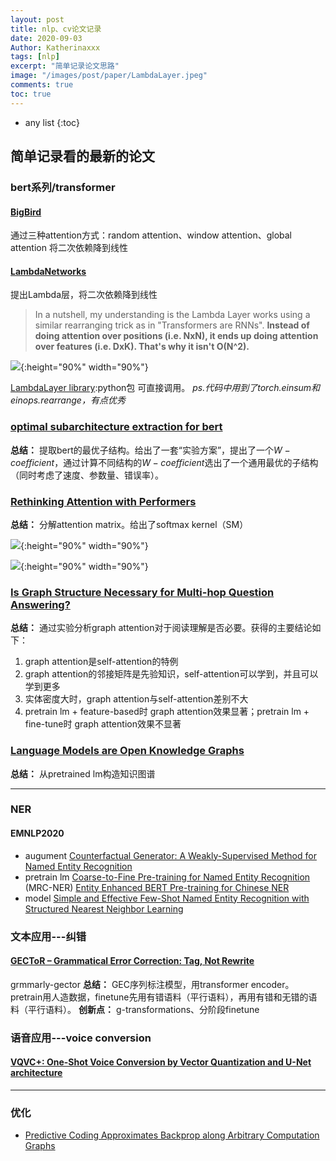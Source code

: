 ```yaml
---
layout: post
title: nlp、cv论文记录
date: 2020-09-03
Author: Katherinaxxx
tags: [nlp]
excerpt: "简单记录论文思路"
image: "/images/post/paper/LambdaLayer.jpeg"
comments: true
toc: true
---
```


<head>
    <script src="https://cdn.mathjax.org/mathjax/latest/MathJax.js?config=TeX-AMS-MML_HTMLorMML" type="text/javascript"></script>
    <script type="text/x-mathjax-config">
        MathJax.Hub.Config({
            tex2jax: {
            skipTags: ['script', 'noscript', 'style', 'textarea', 'pre'],
            inlineMath: [['$','$']]
            }
        });
    </script>
</head>

* any list
{:toc}

## 简单记录看的最新的论文

### bert系列/transformer

#### [BigBird]()
通过三种attention方式：random attention、window attention、global attention
将二次依赖降到线性

#### [LambdaNetworks](https://openreview.net/pdf?id=xTJEN-ggl1b)
提出Lambda层，将二次依赖降到线性
> In a nutshell, my understanding is the Lambda Layer works using a similar rearranging trick as in "Transformers are RNNs". **Instead of doing attention over positions (i.e. NxN), it ends up doing attention over features (i.e. DxK). That's why it isn't O(N^2).**

![](https://katherinaxxx.github.io/images/post/paper/LambdaLayer.jpeg#width-full){:height="90%" width="90%"}

[LambdaLayer library](https://github.com/lucidrains/lambda-networks):python包 可直接调用。
*ps.代码中用到了torch.einsum和einops.rearrange，有点优秀*

### [optimal subarchitecture extraction for bert](https://arxiv.org/pdf/2010.10499.pdf)
**总结：** 提取bert的最优子结构。给出了一套“实验方案”，提出了一个$W-coefficient$，通过计算不同结构的$W-coefficient$选出了一个通用最优的子结构（同时考虑了速度、参数量、错误率）。

### [Rethinking Attention with Performers](https://arxiv.org/abs/2009.14794)
**总结：** 分解attention matrix。给出了softmax kernel（SM）

![](https://katherinaxxx.github.io/images/post/paper/performer.jpg#width-full){:height="90%" width="90%"}

![](https://katherinaxxx.github.io/images/post/paper/performer.jpeg#width-full){:height="90%" width="90%"}

### [Is Graph Structure Necessary for Multi-hop Question Answering?](https://www.aclweb.org/anthology/2020.emnlp-main.583.pdf)
**总结：** 通过实验分析graph attention对于阅读理解是否必要。获得的主要结论如下：
1. graph attention是self-attention的特例
2. graph attention的邻接矩阵是先验知识，self-attention可以学到，并且可以学到更多
3. 实体密度大时，graph attention与self-attention差别不大
4. pretrain lm + feature-based时 graph attention效果显著；pretrain lm + fine-tune时 graph attention效果不显著

### [Language Models are Open Knowledge Graphs]()
**总结：** 从pretrained lm构造知识图谱


---
### NER
#### EMNLP2020
* augument
[Counterfactual Generator: A Weakly-Supervised Method for Named Entity Recognition]()
* pretrain lm
[Coarse-to-Fine Pre-training for Named Entity Recognition]() (MRC-NER)
[Entity Enhanced BERT Pre-training for Chinese NER]()
* model
[Simple and Effective Few-Shot Named Entity Recognition with Structured Nearest Neighbor Learning]()
### 文本应用---纠错
#### [GECToR – Grammatical Error Correction: Tag, Not Rewrite]()
grmmarly-gector
**总结：** GEC序列标注模型，用transformer encoder。pretrain用人造数据，finetune先用有错语料（平行语料），再用有错和无错的语料（平行语料）。
**创新点：** g-transformations、分阶段finetune

### 语音应用---voice conversion
#### [VQVC+: One-Shot Voice Conversion by Vector Quantization and U-Net architecture](https://arxiv.org/abs/2006.04154)

---
### 优化
* [Predictive Coding Approximates Backprop along Arbitrary Computation Graphs]()
